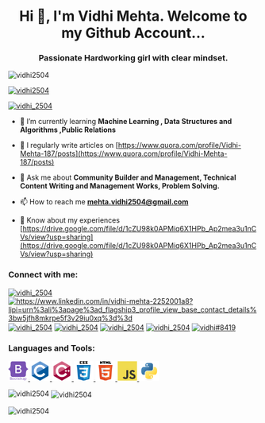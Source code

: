 <h1 align="center">Hi 👋, I'm Vidhi Mehta. Welcome to my Github Account...</h1>
<h3 align="center">Passionate Hardworking girl with clear mindset.</h3>

<p align="left"> <img src="https://komarev.com/ghpvc/?username=vidhi2504&label=Profile%20views&color=0e75b6&style=flat" alt="vidhi2504" /> </p>

<p align="left"> <a href="https://github.com/ryo-ma/github-profile-trophy"><img src="https://github-profile-trophy.vercel.app/?username=vidhi2504" alt="vidhi2504" /></a> </p>

<p align="left"> <a href="https://twitter.com/vidhi_2504" target="blank"><img src="https://img.shields.io/twitter/follow/vidhi_2504?logo=twitter&style=for-the-badge" alt="vidhi_2504" /></a> </p>

- 🌱 I’m currently learning **Machine Learning , Data Structures and Algorithms ,Public Relations**

- 📝 I regularly write articles on [https://www.quora.com/profile/Vidhi-Mehta-187/posts](https://www.quora.com/profile/Vidhi-Mehta-187/posts)

- 💬 Ask me about **Community Builder and Management, Technical Content Writing and Management Works, Problem Solving.**

- 📫 How to reach me **mehta.vidhi2504@gmail.com**

- 📄 Know about my experiences [https://drive.google.com/file/d/1cZU98k0APMiq6X1HPb_Ap2mea3u1nCVs/view?usp=sharing](https://drive.google.com/file/d/1cZU98k0APMiq6X1HPb_Ap2mea3u1nCVs/view?usp=sharing)

<h3 align="left">Connect with me:</h3>
<p align="left">
<a href="https://twitter.com/vidhi_2504" target="blank"><img align="center" src="https://raw.githubusercontent.com/rahuldkjain/github-profile-readme-generator/master/src/images/icons/Social/twitter.svg" alt="vidhi_2504" height="30" width="40" /></a>
<a href="https://linkedin.com/in/https://www.linkedin.com/in/vidhi-mehta-2252001a8?lipi=urn%3ali%3apage%3ad_flagship3_profile_view_base_contact_details%3bw5jfh8mkrpe5f3v29iu0xq%3d%3d" target="blank"><img align="center" src="https://raw.githubusercontent.com/rahuldkjain/github-profile-readme-generator/master/src/images/icons/Social/linked-in-alt.svg" alt="https://www.linkedin.com/in/vidhi-mehta-2252001a8?lipi=urn%3ali%3apage%3ad_flagship3_profile_view_base_contact_details%3bw5jfh8mkrpe5f3v29iu0xq%3d%3d" height="30" width="40" /></a>
<a href="https://instagram.com/vidhi_2504" target="blank"><img align="center" src="https://raw.githubusercontent.com/rahuldkjain/github-profile-readme-generator/master/src/images/icons/Social/instagram.svg" alt="vidhi_2504" height="30" width="40" /></a>
<a href="https://www.codechef.com/users/vidhi_2504" target="blank"><img align="center" src="https://cdn.jsdelivr.net/npm/simple-icons@3.1.0/icons/codechef.svg" alt="vidhi_2504" height="30" width="40" /></a>
<a href="https://www.hackerrank.com/vidhi_2504" target="blank"><img align="center" src="https://raw.githubusercontent.com/rahuldkjain/github-profile-readme-generator/master/src/images/icons/Social/hackerrank.svg" alt="vidhi_2504" height="30" width="40" /></a>
<a href="https://www.leetcode.com/vidhi_2504" target="blank"><img align="center" src="https://raw.githubusercontent.com/rahuldkjain/github-profile-readme-generator/master/src/images/icons/Social/leet-code.svg" alt="vidhi_2504" height="30" width="40" /></a>
<a href="https://discord.gg/vidhi#8419" target="blank"><img align="center" src="https://raw.githubusercontent.com/rahuldkjain/github-profile-readme-generator/master/src/images/icons/Social/discord.svg" alt="vidhi#8419" height="30" width="40" /></a>
</p>

<h3 align="left">Languages and Tools:</h3>
<p align="left"> <a href="https://getbootstrap.com" target="_blank" rel="noreferrer"> <img src="https://raw.githubusercontent.com/devicons/devicon/master/icons/bootstrap/bootstrap-plain-wordmark.svg" alt="bootstrap" width="40" height="40"/> </a> <a href="https://www.cprogramming.com/" target="_blank" rel="noreferrer"> <img src="https://raw.githubusercontent.com/devicons/devicon/master/icons/c/c-original.svg" alt="c" width="40" height="40"/> </a> <a href="https://www.w3schools.com/cpp/" target="_blank" rel="noreferrer"> <img src="https://raw.githubusercontent.com/devicons/devicon/master/icons/cplusplus/cplusplus-original.svg" alt="cplusplus" width="40" height="40"/> </a> <a href="https://www.w3schools.com/css/" target="_blank" rel="noreferrer"> <img src="https://raw.githubusercontent.com/devicons/devicon/master/icons/css3/css3-original-wordmark.svg" alt="css3" width="40" height="40"/> </a> <a href="https://www.w3.org/html/" target="_blank" rel="noreferrer"> <img src="https://raw.githubusercontent.com/devicons/devicon/master/icons/html5/html5-original-wordmark.svg" alt="html5" width="40" height="40"/> </a> <a href="https://developer.mozilla.org/en-US/docs/Web/JavaScript" target="_blank" rel="noreferrer"> <img src="https://raw.githubusercontent.com/devicons/devicon/master/icons/javascript/javascript-original.svg" alt="javascript" width="40" height="40"/> </a> <a href="https://www.python.org" target="_blank" rel="noreferrer"> <img src="https://raw.githubusercontent.com/devicons/devicon/master/icons/python/python-original.svg" alt="python" width="40" height="40"/> </a> </p>

<p><img align="left" src="https://github-readme-stats.vercel.app/api/top-langs?username=vidhi2504&show_icons=true&locale=en&layout=compact" alt="vidhi2504" /></p>

<p>&nbsp;<img align="center" src="https://github-readme-stats.vercel.app/api?username=vidhi2504&show_icons=true&locale=en" alt="vidhi2504" /></p>

<p><img align="center" src="https://github-readme-streak-stats.herokuapp.com/?user=vidhi2504&" alt="vidhi2504" /></p>
